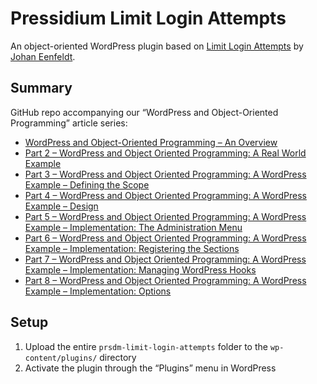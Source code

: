 # Pressidium Limit Login Attempts

An object-oriented WordPress plugin based on [Limit Login Attempts](https://wordpress.org/plugins/limit-login-attempts/) by [Johan Eenfeldt](https://profiles.wordpress.org/johanee/).

## Summary

GitHub repo accompanying our “WordPress and Object-Oriented Programming” article series:

* [WordPress and Object-Oriented Programming – An Overview](https://pressidium.com/blog/wordpress-and-object-oriented-programming/)
* [Part 2 – WordPress and Object Oriented Programming: A Real World Example](https://pressidium.com/blog/part-2-wordpress-and-object-oriented-programming/)
* [Part 3 – WordPress and Object Oriented Programming: A WordPress Example – Defining the Scope](https://pressidium.com/blog/part-3-wordpress-and-object-oriented-programming/)
* [Part 4 – WordPress and Object Oriented Programming: A WordPress Example – Design](https://pressidium.com/blog/part-4-wordpress-and-object-oriented-programming/)
* [Part 5 – WordPress and Object Oriented Programming: A WordPress Example – Implementation: The Administration Menu](https://pressidium.com/blog/part-5-wordpress-and-object-oriented-programming/)
* [Part 6 – WordPress and Object Oriented Programming: A WordPress Example – Implementation: Registering the Sections](https://pressidium.com/blog/part-6-wordpress-and-object-oriented-programming/)
* [Part 7 – WordPress and Object Oriented Programming: A WordPress Example – Implementation: Managing WordPress Hooks](https://pressidium.com/blog/part-7-wordpress-and-object-oriented-programming/)
* [Part 8 – WordPress and Object Oriented Programming: A WordPress Example – Implementation: Options](https://pressidium.com/blog/part-8-wordpress-and-object-oriented-programming/)

## Setup

1. Upload the entire `prsdm-limit-login-attempts` folder to the `wp-content/plugins/` directory
2. Activate the plugin through the “Plugins” menu in WordPress
